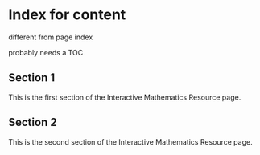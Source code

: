 # Index for content

different from page index

probably needs a TOC

## Section 1

This is the first section of the Interactive Mathematics Resource page.

## Section 2

This is the second section of the Interactive Mathematics Resource page.
